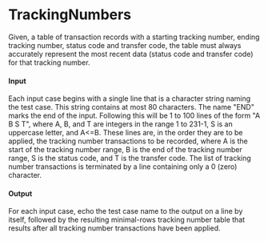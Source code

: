# TrackingNumbers

Given, a table of transaction records with a starting tracking number, ending tracking number, status code and transfer code, 
the table must always accurately represent the most recent data (status code and transfer code) for that tracking number. 

<h4>Input</h4>
<p>Each input case begins with a single line that is a character string naming the test case. This string contains at most 80 
characters. The name "END" marks the end of the input. Following this will be 1 to 100 lines of the form "A B S T", where A, B,
and T are integers in the range 1 to 231-1, S is an uppercase letter, and A<=B. These lines are, in the order they are to be 
applied, the tracking number transactions to be recorded, where A is the start of the tracking number range, B is the end of
the tracking number range, S is the status code, and T is the transfer code. The list of tracking number transactions is 
terminated by a line containing only a 0 (zero) character.</p>

<h4>Output</h4>
<p>For each input case, echo the test case name to the output on a line by itself, followed by the resulting minimal-rows 
tracking number table that results after all tracking number transactions have been applied.</p>
